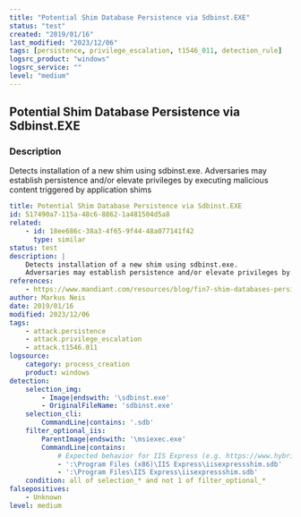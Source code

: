 ```yaml
---
title: "Potential Shim Database Persistence via Sdbinst.EXE"
status: "test"
created: "2019/01/16"
last_modified: "2023/12/06"
tags: [persistence, privilege_escalation, t1546_011, detection_rule]
logsrc_product: "windows"
logsrc_service: ""
level: "medium"
---
```


## Potential Shim Database Persistence via Sdbinst.EXE

### Description

Detects installation of a new shim using sdbinst.exe.
Adversaries may establish persistence and/or elevate privileges by executing malicious content triggered by application shims


```yml
title: Potential Shim Database Persistence via Sdbinst.EXE
id: 517490a7-115a-48c6-8862-1a481504d5a8
related:
    - id: 18ee686c-38a3-4f65-9f44-48a077141f42
      type: similar
status: test
description: |
    Detects installation of a new shim using sdbinst.exe.
    Adversaries may establish persistence and/or elevate privileges by executing malicious content triggered by application shims
references:
    - https://www.mandiant.com/resources/blog/fin7-shim-databases-persistence
author: Markus Neis
date: 2019/01/16
modified: 2023/12/06
tags:
    - attack.persistence
    - attack.privilege_escalation
    - attack.t1546.011
logsource:
    category: process_creation
    product: windows
detection:
    selection_img:
        - Image|endswith: '\sdbinst.exe'
        - OriginalFileName: 'sdbinst.exe'
    selection_cli:
        CommandLine|contains: '.sdb'
    filter_optional_iis:
        ParentImage|endswith: '\msiexec.exe'
        CommandLine|contains:
            # Expected behavior for IIS Express (e.g. https://www.hybrid-analysis.com/sample/15d4ff941f77f7bdfc9dfb2399b7b952a0a2c860976ef3e835998ff4796e5e91?environmentId=120)
            - ':\Program Files (x86)\IIS Express\iisexpressshim.sdb'
            - ':\Program Files\IIS Express\iisexpressshim.sdb'
    condition: all of selection_* and not 1 of filter_optional_*
falsepositives:
    - Unknown
level: medium

```
